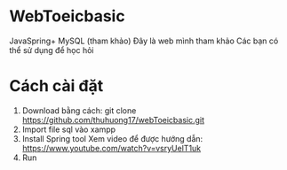 # WebToeicbasic
JavaSpring+ MySQL (tham khảo)
Đây là web mình tham khảo
Các bạn có thể sử dụng để học hỏi
# Cách cài đặt
1. Download bằng cách:
   git clone https://github.com/thuhuong17/webToeicbasic.git
2. Import file sql vào xampp
3. Install Spring tool
   Xem video để được hướng dẫn: https://www.youtube.com/watch?v=vsryUelT1uk
4. Run

